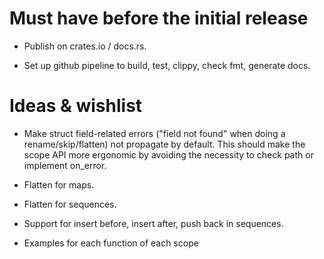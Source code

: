 # Must have before the initial release

- Publish on crates.io / docs.rs.

- Set up github pipeline to build, test, clippy, check fmt, generate docs.


# Ideas & wishlist

- Make struct field-related errors ("field not found" when doing a rename/skip/flatten) not propagate by default.
  This should make the scope API more ergonomic by avoiding the necessity to check path or implement on_error.

- Flatten for maps.

- Flatten for sequences.

- Support for insert before, insert after, push back in sequences.

- Examples for each function of each scope
